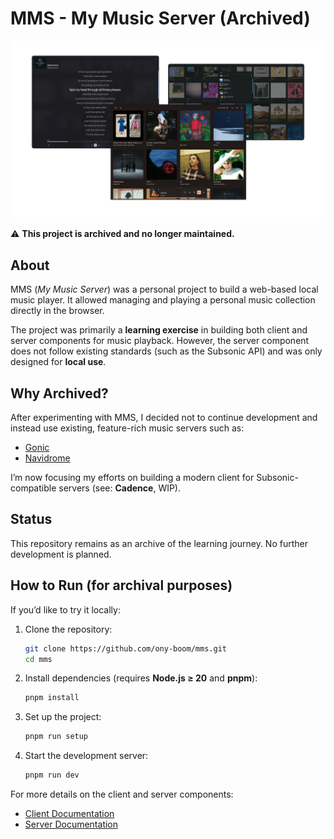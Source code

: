 # MMS - My Music Server (Archived)

![Demo](./apps/client/assets/banner.png)

⚠️ **This project is archived and no longer maintained.**

## About

MMS (*My Music Server*) was a personal project to build a web-based local music player.
It allowed managing and playing a personal music collection directly in the browser.

The project was primarily a **learning exercise** in building both client and server components for music playback.
However, the server component does not follow existing standards (such as the Subsonic API) and was only designed for **local use**.

## Why Archived?

After experimenting with MMS, I decided not to continue development and instead use existing, feature-rich music servers such as:

* [Gonic](https://github.com/sentriz/gonic)
* [Navidrome](https://www.navidrome.org/)

I’m now focusing my efforts on building a modern client for Subsonic-compatible servers (see: **Cadence**, WIP).

## Status

This repository remains as an archive of the learning journey.
No further development is planned.

## How to Run (for archival purposes)

If you’d like to try it locally:

1. Clone the repository:

   ```sh
   git clone https://github.com/ony-boom/mms.git
   cd mms
   ```

2. Install dependencies (requires **Node.js ≥ 20** and **pnpm**):

   ```sh
   pnpm install
   ```

3. Set up the project:

   ```sh
   pnpm run setup
   ```

4. Start the development server:

   ```sh
   pnpm run dev
   ```

For more details on the client and server components:

* [Client Documentation](./apps/client/README.md)
* [Server Documentation](./apps/server/README.md)
